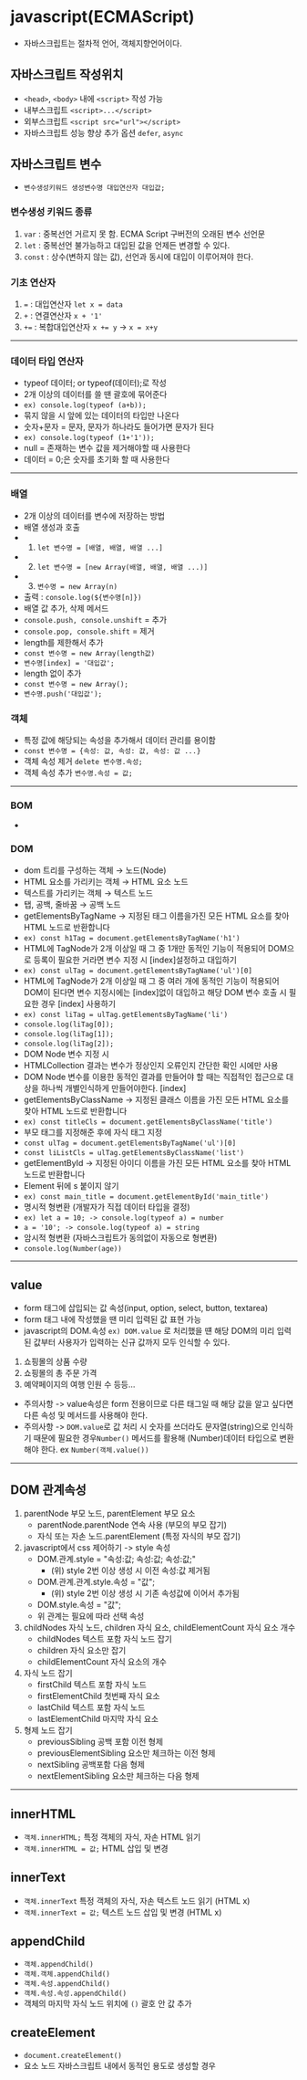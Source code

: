 # javascript(ECMAScript)
* 자바스크립트는 절차적 언어, 객체지향언어이다.
## 자바스크립트 작성위치
* `<head>`, `<body>` 내에 `<script>` 작성 가능
* 내부스크립트 `<script>...</script>`
* 외부스크립트 `<script src="url"></script>`
* 자바스크립트 성능 향상 추가 옵션 `defer`, `async`
## 자바스크립트 변수
* `변수생성키워드 생성변수명 대입연산자 대입값;`
### 변수생성 키워드 종류
1. `var` : 중복선언 거르지 못 함. ECMA Script 구버전의 오래된 변수 선언문
2. `let` : 중복선언 불가능하고 대입된 값을 언제든 변경할 수 있다.
3. `const` : 상수(변하지 않는 값), 선언과 동시에 대입이 이루어져야 한다.
### 기초 연산자
1. `=` : 대입연산자 `let x = data`
2. `+` : 연결연산자 `x + '1'`
3. `+=` : 복합대입연산자 `x += y` -> `x = x+y`
-------------------------------------------------------------
### 데이터 타입 연산자
* typeof 데이터; or typeof(데이터);로 작성
* 2개 이상의 데이터를 쓸 땐 괄호에 묶어준다
* `ex) console.log(typeof (a+b));`
* 묶지 않을 시 앞에 있는 데이터의 타입만 나온다
* 숫자+문자 = 문자, 문자가 하나라도 들어가면 문자가 된다
* `ex) console.log(typeof (1+'1'));`
* null = 존재하는 변수 값을 제거해야할 때 사용한다
* 데이터 = 0;은 숫자를 초기화 할 때 사용한다
------------------------------------------------
### 배열
* 2개 이상의 데이터를 변수에 저장하는 방법
* 배열 생성과 호출
* 1. `let 변수명 = [배열, 배열, 배열 ...]`
* 2. `let 변수명 = [new Array(배열, 배열, 배열 ...)]`
* 3. `변수명 = new Array(n)` 
* 출력 : `console.log(${변수명[n]})`
* 배열 값 추가, 삭제 메서드
* `console.push, console.unshift` = 추가
* `console.pop, console.shift` = 제거
* length를 제한해서 추가
* `const 변수명 = new Array(length값)`
* `변수명[index] = '대입값';`
* length 없이 추가
* `const 변수명 = new Array();`
* `변수명.push('대입값');`
### 객체
* 특정 값에 해당되는 속성을 추가해서 데이터 관리를 용이함
* `const 변수명 = {속성: 값, 속성: 값, 속성: 값 ...}`
* 객체 속성 제거 `delete 변수명.속성;`
* 객체 속성 추가 `변수명.속성 = 값;`
-------------------------------------------
### BOM
* 
### DOM
* dom 트리를 구성하는 객체 → 노드(Node)
* HTML 요소를 가리키는 객체 → HTML 요소 노드
* 텍스트를 가리키는 객체 → 텍스트 노드
* 탭, 공백, 줄바꿈 → 공백 노드
* getElementsByTagName → 지정된 태그 이름을가진 모든 HTML 요소를 찾아 HTML 노드로 반환합니다
* `ex) const h1Tag = document.getElementsByTagName('h1')`
* HTML에 TagNode가 2개 이상일 때 그 중 1개만 동적인 기능이 적용되어 DOM으로 등록이 필요한 거라면 변수 지정 시 [index]설정하고 대입하기
* `ex) const ulTag = document.getElementsByTagName('ul')[0]`
* HTML에 TagNode가 2개 이상일 때 그 중 여러 개에 동적인 기능이 적용되어 DOM이 된다면 변수 지정시에는 [index]없이 대입하고 해당 DOM 변수 호출 시 필요한 경우 [index] 사용하기
* `ex) const liTag = ulTag.getElementsByTagName('li')`
* `console.log(liTag[0]);`
* `console.log(liTag[1]);`
* `console.log(liTag[2]);`
* DOM Node 변수 지정 시
* HTMLCollection 결과는 변수가 정상인지 오류인지 간단한 확인 시에만 사용
* DOM Node 변수를 이용한 동적인 결과를 만들어야 할 때는 직접적인 접근으로 대상을 하나씩 개별인식하게 만들어야한다. [index]
* getElementsByClassName → 지정된 클래스 이름을 가진 모든 HTML 요소를 찾아 HTML 노드로 반환합니다
* `ex) const titleCls = document.getElementsByClassName('title')`
* 부모 태그를 지정해준 후에 자식 태그 지정
* `const ulTag = document.getElementsByTagName('ul')[0]`
* `const liListCls = ulTag.getElementsByClassName('list')`
* getElementById → 지정된 아이디 이름을 가진 모든 HTML 요소를 찾아 HTML 노드로 반환합니다
* Element 뒤에 s 붙이지 않기
* `ex) const main_title = document.getElementById('main_title')`
* 명시적 형변환 (개발자가 직접 데이터 타입을 결정)
* `ex) let a = 10; -> console.log(typeof a) = number`
* `a = '10'; -> console.log(typeof a) = string`
* 암시적 형변환 (자바스크립트가 동의없이 자동으로 형변환)
* `console.log(Number(age))`
----------------------------
## value
* form 태그에 삽입되는 값 속성(input, option, select, button, textarea)
* form 태그 내에 작성했을 땐 미리 입력된 값 표현 가능
* javascript의 DOM.속성 `ex) DOM.value` 로 처리했을 떈 해당 DOM의 미리 입력된 값부터 사용자가 입력하는 신규 값까지 모두 인식할 수 있다.
1. 쇼핑몰의 상품 수량
2. 쇼핑몰의 총 주문 가격
3. 예약페이지의 여행 인원 수 등등...
* 주의사항 -> value속성은 form 전용이므로 다른 태그일 때 해당 값을 알고 싶다면 다른 속성 및 메서드를 사용해야 한다.
* 주의사항 -> `DOM.value`로 값 처리 시 숫자를 쓰더라도 문자열(string)으로 인식하기 때문에 필요한 경우`Number()` 메서드를 활용해 (Number)데이터 타입으로 변환해야 한다. ex `Number(객체.value())`
---------------------------
## DOM 관계속성
1. parentNode 부모 노드, parentElement 부모 요소
    - parentNode.parentNode 연속 사용 (부모의 부모 잡기)
    - 자식 또는 자손 노드.parentElement (특정 자식의 부모 잡기)
2. javascript에서 css 제어하기 -> style 속성
    - DOM.관계.style = "속성:값; 속성:값; 속성:값;"
        * (위) style 2번 이상 생성 시 이전 속성:값 제거됨
    - DOM.관계.관계.style.속성 = "값";
        * (위) style 2번 이상 생성 시 기존 속성값에 이어서 추가됨
    - DOM.style.속성 = "값";
    - 위 관계는 필요에 따라 선택 속성
3. childNodes 자식 노드, children 자식 요소,  childElementCount 자식 요소 개수
    - childNodes 텍스트 포함 자식 노드 잡기
    - children 자식 요소만 잡기
    - childElementCount 자식 요소의 개수
4. 자식 노드 잡기
    - firstChild 텍스트 포함 자식 노드
    - firstElementChild 첫번째 자식 요소
    - lastChild 텍스트 포함 자식 노드
    - lastElementChild 마지막 자식 요소
6. 형제 노드 잡기
    - previousSibling 공백 포함 이전 형제
    - previousElementSibling 요소만 체크하는 이전 형제
    - nextSibling 공백포함 다음 형제
    - nextElementSibling 요소만 체크하는 다음 형제
---------------------------
## innerHTML
* `객체.innerHTML;` 특정 객체의 자식, 자손 HTML 읽기
* `객체.innerHTML = 값;` HTML 삽입 및 변경
## innerText
* `객체.innerText` 특정 객체의 자식, 자손 텍스트 노드 읽기 (HTML x)
* `객체.innerText = 값;` 텍스트 노드 삽입 및 변경 (HTML x)
## appendChild
* `객체.appendChild()`
* `객체.객체.appendChild()`
* `객체.속성.appendChild()`
* `객체.속성.속성.appendChild()`
* 객체의 마지막 자식 노드 위치에 `()` 괄호 안 값 추가
## createElement
* `document.createElement()`
* 요소 노드 자바스크립트 내에서 동적인 용도로 생성할 경우